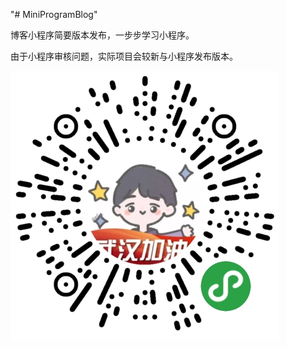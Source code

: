 "# MiniProgramBlog" 

博客小程序简要版本发布，一步步学习小程序。

由于小程序审核问题，实际项目会较新与小程序发布版本。

<img src="images/miniprogram.png" title="小程序体验版二维码" alt="小程序体验版二维码">